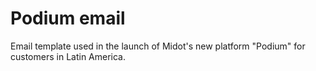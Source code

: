 # Podium email

Email template used in the launch of Midot's new platform "Podium" for 
customers in Latin America.
